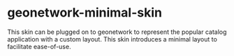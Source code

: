 # geonetwork-minimal-skin
This skin can be plugged on to geonetwork to represent the popular catalog application with a custom layout. This skin introduces a minimal layout to facilitate ease-of-use.
